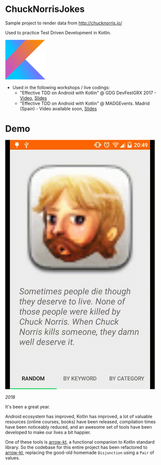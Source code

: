# ChuckNorrisJokes
Sample project to render data from http://chucknorris.io/ 

Used to practice Test Driven Development in Kotlin. 

![Kotlin][kotlinLogo]

- Used in the following workshops / live codings:
  - "Effective TDD on Android with Kotlin" @ GDG DevFestGRX 2017 - [Video][gdgVideo], [Slides][gdgSlides]
  - "Effective TDD on Android with Kotlin" @ MADGEvents. Madrid (Spain) -  Video available soon, [Slides][madgSlides]

# Demo

![Screenshot][appScreenshot] 

*2018*

It's been a great year. 

Android ecosystem has improved, Kotlin has improved, a lot of valuable resources (online courses, books) have been released, compilation times have been noticeably reduced, and an awesome set of tools have been developed to make our lives a bit happier. 

One of these tools is [arrow-kt](https://github.com/arrow-kt/arrow), a functional companion to Kotlin standard library. So the codebase for this entire project has been refactored to [arrow-kt](https://github.com/arrow-kt/arrow), replacing the good-old homemade `Disjunction` using a `Pair` of values.

[appScreenshot]: ./screenshots/app.gif
[gdgVideo]: https://youtu.be/WLM5hw3ndP0
[gdgSlides]: https://github.com/voghDev/ChuckNorrisJokes/tree/master/slides/devfest.pdf
[madgSlides]: https://github.com/voghDev/ChuckNorrisJokes/tree/master/slides/madg.pdf
[kotlinLogo]: ./img/kotlin.png
